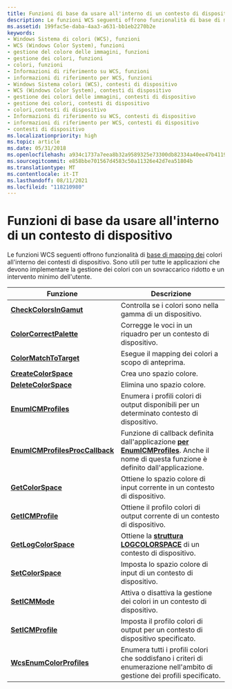 ```yaml
---
title: Funzioni di base da usare all'interno di un contesto di dispositivo
description: Le funzioni WCS seguenti offrono funzionalità di base di mapping dei colori all'interno dei contesti di dispositivo. Sono utili per tutte le applicazioni che devono implementare la gestione dei colori con un sovraccarico ridotto e un intervento minimo dell'utente.
ms.assetid: 199fac5e-daba-4aa3-a631-bb1eb2270b2e
keywords:
- Windows Sistema di colori (WCS), funzioni
- WCS (Windows Color System), funzioni
- gestione del colore delle immagini, funzioni
- gestione dei colori, funzioni
- colori, funzioni
- Informazioni di riferimento su WCS, funzioni
- informazioni di riferimento per WCS, funzioni
- Windows Sistema colori (WCS), contesti di dispositivo
- WCS (Windows Color System), contesti di dispositivo
- gestione dei colori delle immagini, contesti di dispositivo
- gestione dei colori, contesti di dispositivo
- colori,contesti di dispositivo
- Informazioni di riferimento su WCS, contesti di dispositivo
- informazioni di riferimento per WCS, contesti di dispositivo
- contesti di dispositivo
ms.localizationpriority: high
ms.topic: article
ms.date: 05/31/2018
ms.openlocfilehash: a934c1737a7eea8b32a9589325e73300db82334a40ee47b411922b89cb61f568
ms.sourcegitcommit: e858bbe701567d4583c50a11326e42d7ea51804b
ms.translationtype: MT
ms.contentlocale: it-IT
ms.lasthandoff: 08/11/2021
ms.locfileid: "118210980"
---
```

# <a name="basic-functions-for-use-within-a-device-context"></a>Funzioni di base da usare all'interno di un contesto di dispositivo

Le funzioni WCS seguenti offrono funzionalità di [base di mapping dei](c.md) colori all'interno dei contesti di dispositivo. Sono utili per tutte le applicazioni che devono implementare la gestione dei colori con un sovraccarico ridotto e un intervento minimo dell'utente.



| Funzione                                                           | Descrizione                                                                                                                                         |
|--------------------------------------------------------------------|-----------------------------------------------------------------------------------------------------------------------------------------------------|
| [**CheckColorsInGamut**](/windows/desktop/api/Wingdi/nf-wingdi-checkcolorsingamut)                   | Controlla se i colori sono nella gamma di un dispositivo.                                                                                                     |
| [**ColorCorrectPalette**](/windows/desktop/api/Wingdi/nf-wingdi-colorcorrectpalette)                 | Corregge le voci in un riquadro per un contesto di dispositivo.                                                                                             |
| [**ColorMatchToTarget**](/windows/desktop/api/Wingdi/nf-wingdi-colormatchtotarget)                   | Esegue il mapping dei colori a scopo di anteprima.                                                                                                        |
| [**CreateColorSpace**](/windows/desktop/api/Wingdi/nf-wingdi-createcolorspacea)                       | Crea uno spazio colore.                                                                                                                              |
| [**DeleteColorSpace**](/windows/desktop/api/Wingdi/nf-wingdi-deletecolorspace)                       | Elimina uno spazio colore.                                                                                                                              |
| [**EnumICMProfiles**](/windows/desktop/api/Wingdi/nf-wingdi-enumicmprofilesa)                         | Enumera i profili colori di output disponibili per un determinato contesto di dispositivo.                                                                              |
| [**EnumICMProfilesProcCallback**](/windows/desktop/api/Wingdi/) | Funzione di callback definita dall'applicazione [**per EnumICMProfiles**](/windows/desktop/api/Wingdi/nf-wingdi-enumicmprofilesa). Anche il nome di questa funzione è definito dall'applicazione. |
| [**GetColorSpace**](/windows/win32/api/wingdi/nf-wingdi-getcolorspace) | Ottiene lo spazio colore di input corrente in un contesto di dispositivo. |
| [**GetICMProfile**](/windows/desktop/api/Wingdi/nf-wingdi-geticmprofilea)                             | Ottiene il profilo colori di output corrente di un contesto di dispositivo.                                                                                          |
| [**GetLogColorSpace**](/windows/desktop/api/Wingdi/nf-wingdi-getlogcolorspacea)                       | Ottiene la [**struttura LOGCOLORSPACE**](/windows/desktop/api/Wingdi/ns-wingdi-taglogcolorspacea) di un contesto di dispositivo.                                                                      |
| [**SetColorSpace**](/windows/desktop/api/Wingdi/nf-wingdi-setcolorspace)                             | Imposta lo spazio colore di input di un contesto di dispositivo.                                                                                                          |
| [**SetICMMode**](/windows/desktop/api/Wingdi/nf-wingdi-seticmmode)                                   | Attiva o disattiva la gestione dei colori in un contesto di dispositivo.                                                                                               |
| [**SetICMProfile**](/windows/desktop/api/Wingdi/nf-wingdi-seticmprofilea)                             | Imposta il profilo colori di output per un contesto di dispositivo specificato.                                                                                           |
| [**WcsEnumColorProfiles**](/windows/win32/api/icm/nf-icm-wcsenumcolorprofiles)               | Enumera tutti i profili colori che soddisfano i criteri di enumerazione nell'ambito di gestione dei profili specificato.                                      |



 

 

 




